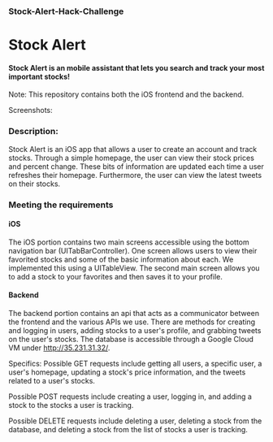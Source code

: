 ### Stock-Alert-Hack-Challenge

# Stock Alert
#### Stock Alert is an mobile assistant that lets you search and track your most important stocks! 
Note: This repository contains both the iOS frontend and the backend. 

Screenshots:

### Description:
Stock Alert is an iOS app that allows a user to create an account and track stocks. Through a simple homepage, the user can view their stock prices and percent change. These bits of information are updated each time a user refreshes their homepage. Furthermore, the user can view the latest tweets on their stocks. 

### Meeting the requirements
#### iOS
The iOS portion contains two main screens accessible using the bottom navigation bar (UITabBarController). One screen allows users to view their favorited stocks and some of the basic information about each. We implemented this using a UITableView. The second main screen allows you to add a stock to your favorites and then saves it to your profile. 


#### Backend
The backend portion contains an api that acts as a communicator between the frontend and the various APIs we use. There are methods for creating and logging in users, adding stocks to a user's profile, and grabbing tweets on the user's stocks. The database is accessible through a Google Cloud VM under http://35.231.31.32/. 

Specifics: 
Possible GET requests include getting all users, a specific user, a user's homepage, updating a stock's price information, and the tweets related to a user's stocks.

Possible POST requests include creating a user, logging in, and adding a stock to the stocks a user is tracking. 

Possible DELETE requests include deleting a user, deleting a stock from the database, and deleting a stock from the list of stocks a user is tracking.
